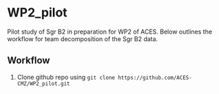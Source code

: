 # WP2_pilot

Pilot study of Sgr B2 in preparation for WP2 of ACES. Below outlines the workflow
for team decomposition of the Sgr B2 data.

Workflow
--------

1. Clone github repo using ``git clone https://github.com/ACES-CMZ/WP2_pilot.git``
